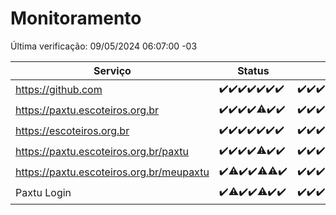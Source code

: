 # Monitoramento

Última verificação: 09/05/2024 06:07:00 -03

|Serviço|Status|Últimas 24h|
|---|---|---|
|https://github.com|<span title="2024-05-02: OK=24">✔️</span><span title="2024-05-03: OK=24">✔️</span><span title="2024-05-04: OK=24">✔️</span><span title="2024-05-05: OK=24">✔️</span><span title="2024-05-06: OK=24">✔️</span><span title="2024-05-07: OK=24">✔️</span><span title="2024-05-08: OK=10">✔️</span>|<span title="08/05/2024 07:06:00 -03 : 200">✔️</span><span title="08/05/2024 08:06:00 -03 : 200">✔️</span><span title="08/05/2024 09:12:00 -03 : 200">✔️</span><span title="08/05/2024 10:08:00 -03 : 200">✔️</span><span title="08/05/2024 11:06:00 -03 : 200">✔️</span><span title="08/05/2024 12:06:00 -03 : 200">✔️</span><span title="08/05/2024 13:08:00 -03 : 200">✔️</span><span title="08/05/2024 14:04:00 -03 : 200">✔️</span><span title="08/05/2024 15:09:00 -03 : 200">✔️</span><span title="08/05/2024 16:04:00 -03 : 200">✔️</span><span title="08/05/2024 17:07:00 -03 : 200">✔️</span><span title="08/05/2024 18:07:00 -03 : 200">✔️</span><span title="08/05/2024 19:05:00 -03 : 200">✔️</span><span title="08/05/2024 20:07:00 -03 : 200">✔️</span><span title="08/05/2024 21:31:00 -03 : 200">✔️</span><span title="08/05/2024 22:46:00 -03 : 200">✔️</span><span title="08/05/2024 23:22:00 -03 : 200">✔️</span><span title="09/05/2024 00:07:00 -03 : 200">✔️</span><span title="09/05/2024 01:10:00 -03 : 200">✔️</span><span title="09/05/2024 02:07:00 -03 : 200">✔️</span><span title="09/05/2024 03:09:00 -03 : 200">✔️</span><span title="09/05/2024 04:07:00 -03 : 200">✔️</span><span title="09/05/2024 05:09:00 -03 : 200">✔️</span><span title="09/05/2024 06:07:00 -03 : 200">✔️</span>|
|https://paxtu.escoteiros.org.br|<span title="2024-05-02: OK=24">✔️</span><span title="2024-05-03: OK=24">✔️</span><span title="2024-05-04: OK=24">✔️</span><span title="2024-05-05: OK=24">✔️</span><span title="2024-05-06: OK=23, Falhas=1">⚠️</span><span title="2024-05-07: OK=24">✔️</span><span title="2024-05-08: OK=10">✔️</span>|<span title="08/05/2024 07:06:00 -03 : 200">✔️</span><span title="08/05/2024 08:06:00 -03 : 200">✔️</span><span title="08/05/2024 09:12:00 -03 : 200">✔️</span><span title="08/05/2024 10:08:00 -03 : 200">✔️</span><span title="08/05/2024 11:06:00 -03 : 200">✔️</span><span title="08/05/2024 12:06:00 -03 : 200">✔️</span><span title="08/05/2024 13:08:00 -03 : 200">✔️</span><span title="08/05/2024 14:04:00 -03 : 200">✔️</span><span title="08/05/2024 15:09:00 -03 : 200">✔️</span><span title="08/05/2024 16:04:00 -03 : 200">✔️</span><span title="08/05/2024 17:07:00 -03 : 200">✔️</span><span title="08/05/2024 18:07:00 -03 : 200">✔️</span><span title="08/05/2024 19:05:00 -03 : 200">✔️</span><span title="08/05/2024 20:07:00 -03 : 200">✔️</span><span title="08/05/2024 21:31:00 -03 : 200">✔️</span><span title="08/05/2024 22:46:00 -03 : 200">✔️</span><span title="08/05/2024 23:22:00 -03 : 200">✔️</span><span title="09/05/2024 00:07:00 -03 : 200">✔️</span><span title="09/05/2024 01:10:00 -03 : 200">✔️</span><span title="09/05/2024 02:07:00 -03 : 200">✔️</span><span title="09/05/2024 03:09:00 -03 : 200">✔️</span><span title="09/05/2024 04:07:00 -03 : 200">✔️</span><span title="09/05/2024 05:09:00 -03 : 200">✔️</span><span title="09/05/2024 06:07:00 -03 : 200">✔️</span>|
|https://escoteiros.org.br|<span title="2024-05-02: OK=24">✔️</span><span title="2024-05-03: OK=24">✔️</span><span title="2024-05-04: OK=24">✔️</span><span title="2024-05-05: OK=24">✔️</span><span title="2024-05-06: OK=24">✔️</span><span title="2024-05-07: OK=24">✔️</span><span title="2024-05-08: OK=10">✔️</span>|<span title="08/05/2024 07:06:00 -03 : 200">✔️</span><span title="08/05/2024 08:06:00 -03 : 200">✔️</span><span title="08/05/2024 09:12:00 -03 : 200">✔️</span><span title="08/05/2024 10:08:00 -03 : 200">✔️</span><span title="08/05/2024 11:06:00 -03 : 200">✔️</span><span title="08/05/2024 12:06:00 -03 : 200">✔️</span><span title="08/05/2024 13:08:00 -03 : 200">✔️</span><span title="08/05/2024 14:04:00 -03 : 200">✔️</span><span title="08/05/2024 15:09:00 -03 : 200">✔️</span><span title="08/05/2024 16:04:00 -03 : 200">✔️</span><span title="08/05/2024 17:07:00 -03 : 200">✔️</span><span title="08/05/2024 18:07:00 -03 : 200">✔️</span><span title="08/05/2024 19:05:00 -03 : 200">✔️</span><span title="08/05/2024 20:07:00 -03 : 200">✔️</span><span title="08/05/2024 21:31:00 -03 : 200">✔️</span><span title="08/05/2024 22:46:00 -03 : 200">✔️</span><span title="08/05/2024 23:22:00 -03 : 200">✔️</span><span title="09/05/2024 00:07:00 -03 : 200">✔️</span><span title="09/05/2024 01:10:00 -03 : 200">✔️</span><span title="09/05/2024 02:07:00 -03 : 200">✔️</span><span title="09/05/2024 03:09:00 -03 : 200">✔️</span><span title="09/05/2024 04:07:00 -03 : 200">✔️</span><span title="09/05/2024 05:09:00 -03 : 200">✔️</span><span title="09/05/2024 06:07:00 -03 : 200">✔️</span>|
|https://paxtu.escoteiros.org.br/paxtu|<span title="2024-05-02: OK=24">✔️</span><span title="2024-05-03: OK=24">✔️</span><span title="2024-05-04: OK=24">✔️</span><span title="2024-05-05: OK=24">✔️</span><span title="2024-05-06: OK=23, Falhas=1">⚠️</span><span title="2024-05-07: OK=24">✔️</span><span title="2024-05-08: OK=10">✔️</span>|<span title="08/05/2024 07:06:00 -03 : 200">✔️</span><span title="08/05/2024 08:06:00 -03 : 200">✔️</span><span title="08/05/2024 09:12:00 -03 : 200">✔️</span><span title="08/05/2024 10:08:00 -03 : 200">✔️</span><span title="08/05/2024 11:06:00 -03 : 200">✔️</span><span title="08/05/2024 12:06:00 -03 : 200">✔️</span><span title="08/05/2024 13:08:00 -03 : 200">✔️</span><span title="08/05/2024 14:04:00 -03 : 200">✔️</span><span title="08/05/2024 15:09:00 -03 : 200">✔️</span><span title="08/05/2024 16:04:00 -03 : 200">✔️</span><span title="08/05/2024 17:07:00 -03 : 200">✔️</span><span title="08/05/2024 18:08:00 -03 : 200">✔️</span><span title="08/05/2024 19:05:00 -03 : 200">✔️</span><span title="08/05/2024 20:07:00 -03 : 200">✔️</span><span title="08/05/2024 21:31:00 -03 : 200">✔️</span><span title="08/05/2024 22:46:00 -03 : 200">✔️</span><span title="08/05/2024 23:22:00 -03 : 200">✔️</span><span title="09/05/2024 00:07:00 -03 : 200">✔️</span><span title="09/05/2024 01:10:00 -03 : 200">✔️</span><span title="09/05/2024 02:07:00 -03 : 200">✔️</span><span title="09/05/2024 03:09:00 -03 : 0">❌</span><span title="09/05/2024 04:07:00 -03 : 200">✔️</span><span title="09/05/2024 05:09:00 -03 : 200">✔️</span><span title="09/05/2024 06:07:00 -03 : 200">✔️</span>|
|https://paxtu.escoteiros.org.br/meupaxtu|<span title="2024-05-02: OK=24">✔️</span><span title="2024-05-03: OK=22, Falhas=2">⚠️</span><span title="2024-05-04: OK=24">✔️</span><span title="2024-05-05: OK=24">✔️</span><span title="2024-05-06: OK=23, Falhas=1">⚠️</span><span title="2024-05-07: OK=23, Falhas=1">⚠️</span><span title="2024-05-08: OK=10">✔️</span>|<span title="08/05/2024 07:06:00 -03 : 200">✔️</span><span title="08/05/2024 08:06:00 -03 : 200">✔️</span><span title="08/05/2024 09:12:00 -03 : 200">✔️</span><span title="08/05/2024 10:08:00 -03 : 200">✔️</span><span title="08/05/2024 11:06:00 -03 : 200">✔️</span><span title="08/05/2024 12:06:00 -03 : 200">✔️</span><span title="08/05/2024 13:08:00 -03 : 200">✔️</span><span title="08/05/2024 14:04:00 -03 : 200">✔️</span><span title="08/05/2024 15:09:00 -03 : 200">✔️</span><span title="08/05/2024 16:04:00 -03 : 200">✔️</span><span title="08/05/2024 17:07:00 -03 : 200">✔️</span><span title="08/05/2024 18:08:00 -03 : 200">✔️</span><span title="08/05/2024 19:05:00 -03 : 200">✔️</span><span title="08/05/2024 20:07:00 -03 : 200">✔️</span><span title="08/05/2024 21:31:00 -03 : 200">✔️</span><span title="08/05/2024 22:46:00 -03 : 200">✔️</span><span title="08/05/2024 23:22:00 -03 : 200">✔️</span><span title="09/05/2024 00:07:00 -03 : 200">✔️</span><span title="09/05/2024 01:10:00 -03 : 200">✔️</span><span title="09/05/2024 02:07:00 -03 : 200">✔️</span><span title="09/05/2024 03:09:00 -03 : 200">✔️</span><span title="09/05/2024 04:07:00 -03 : 200">✔️</span><span title="09/05/2024 05:09:00 -03 : 200">✔️</span><span title="09/05/2024 06:07:00 -03 : 200">✔️</span>|
|Paxtu Login|<span title="2024-05-02: OK=24">✔️</span><span title="2024-05-03: OK=22, Falhas=2">⚠️</span><span title="2024-05-04: OK=24">✔️</span><span title="2024-05-05: OK=24">✔️</span><span title="2024-05-06: OK=23, Falhas=1">⚠️</span><span title="2024-05-07: OK=24">✔️</span><span title="2024-05-08: OK=10">✔️</span>|<span title="08/05/2024 07:06:00 -03 : 200">✔️</span><span title="08/05/2024 08:06:00 -03 : 200">✔️</span><span title="08/05/2024 09:12:00 -03 : 200">✔️</span><span title="08/05/2024 10:08:00 -03 : 200">✔️</span><span title="08/05/2024 11:06:00 -03 : 200">✔️</span><span title="08/05/2024 12:06:00 -03 : 200">✔️</span><span title="08/05/2024 13:08:00 -03 : 200">✔️</span><span title="08/05/2024 14:04:00 -03 : 200">✔️</span><span title="08/05/2024 15:09:00 -03 : 200">✔️</span><span title="08/05/2024 16:04:00 -03 : 200">✔️</span><span title="08/05/2024 17:07:00 -03 : 200">✔️</span><span title="08/05/2024 18:08:00 -03 : 200">✔️</span><span title="08/05/2024 19:05:00 -03 : 200">✔️</span><span title="08/05/2024 20:07:00 -03 : 200">✔️</span><span title="08/05/2024 21:31:00 -03 : 200">✔️</span><span title="08/05/2024 22:46:00 -03 : 200">✔️</span><span title="08/05/2024 23:22:00 -03 : 200">✔️</span><span title="09/05/2024 00:07:00 -03 : 200">✔️</span><span title="09/05/2024 01:10:00 -03 : 200">✔️</span><span title="09/05/2024 02:07:00 -03 : 200">✔️</span><span title="09/05/2024 03:09:00 -03 : 200">✔️</span><span title="09/05/2024 04:07:00 -03 : 200">✔️</span><span title="09/05/2024 05:09:00 -03 : 200">✔️</span><span title="09/05/2024 06:07:00 -03 : 200">✔️</span>|
